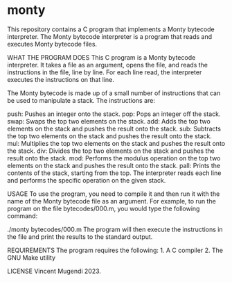 # monty
This repository contains a C program that implements a Monty bytecode interpreter.
The Monty bytecode interpreter is a program that reads and executes Monty bytecode files.

WHAT THE PROGRAM DOES
This C program is a Monty bytecode interpreter. It takes a file as an argument, opens the file, and reads the instructions in the file, line by line. For each line read, the interpreter executes the instructions on that line.

The Monty bytecode is made up of a small number of instructions that can be used to manipulate a stack. The instructions are:

push: Pushes an integer onto the stack.
pop: Pops an integer off the stack.
swap: Swaps the top two elements on the stack.
add: Adds the top two elements on the stack and pushes the result onto the stack.
sub: Subtracts the top two elements on the stack and pushes the result onto the stack.
mul: Multiplies the top two elements on the stack and pushes the result onto the stack.
div: Divides the top two elements on the stack and pushes the result onto the stack.
mod: Performs the modulus operation on the top two elements on the stack and pushes the result onto the stack.
pall: Prints the contents of the stack, starting from the top.
The interpreter reads each line and performs the specific operation on the given stack.

USAGE
To use the program, you need to compile it and then run it with the name of the Monty bytecode file as an argument. For example, to run the program on the file bytecodes/000.m, you would type the following command:

./monty bytecodes/000.m
The program will then execute the instructions in the file and print the results to the standard output.

REQUIREMENTS
The program requires the following:
	1. A C compiler
	2. The GNU Make utility

LICENSE
Vincent Mugendi 2023.

